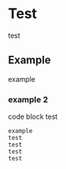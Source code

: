 # Test

test

## Example

example

### example 2

code block test

```
example
test
test
test
test
```
